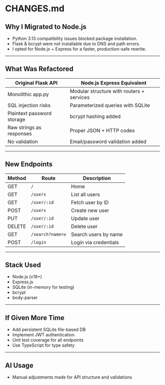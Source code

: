 # CHANGES.md

## Why I Migrated to Node.js

- Python 3.13 compatibility issues blocked package installation.
- Flask & bcrypt were not installable due to DNS and path errors.
- I opted for Node.js + Express for a faster, production-safe rewrite.

---

## What Was Refactored

| Original Flask API                     | Node.js Express Equivalent                  |
|----------------------------------------|---------------------------------------------|
| Monolithic app.py                      | Modular structure with routers + services   |
| SQL injection risks                    | Parameterized queries with SQLite           |
| Plaintext password storage             | bcrypt hashing added                        |
| Raw strings as responses               | Proper JSON + HTTP codes                    |
| No validation                          | Email/password validation added             |

---

## New Endpoints

| Method | Route           | Description            |
|--------|------------------|------------------------|
| GET    | `/`              | Home                   |
| GET    | `/users`         | List all users         |
| GET    | `/user/:id`      | Fetch user by ID       |
| POST   | `/users`         | Create new user        |
| PUT    | `/user/:id`      | Update user            |
| DELETE | `/user/:id`      | Delete user            |
| GET    | `/search?name=x` | Search users by name   |
| POST   | `/login`         | Login via credentials  |

---

## Stack Used

- Node.js (v18+)
- Express.js
- SQLite (in-memory for testing)
- bcrypt
- body-parser

---

## If Given More Time

- Add persistent SQLite file-based DB
- Implement JWT authentication
- Unit test coverage for all endpoints
- Use TypeScript for type safety

---

## AI Usage

- Manual adjustments made for API structure and validations

